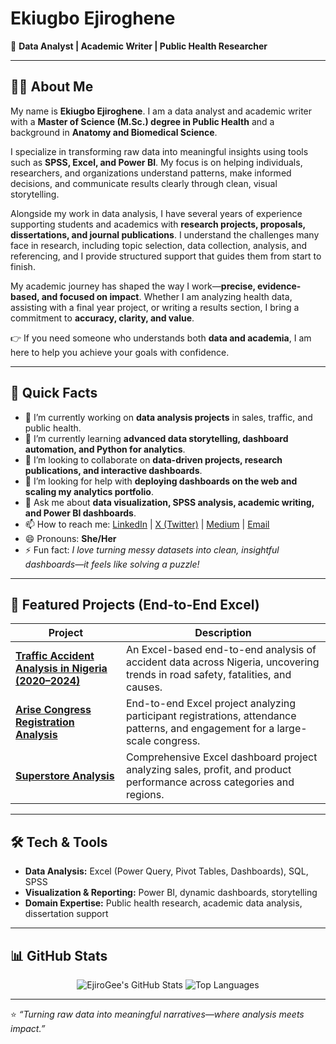 # Ekiugbo Ejiroghene

🚀 **Data Analyst | Academic Writer | Public Health Researcher**  

---

## 🙋‍♀️ About Me

My name is **Ekiugbo Ejiroghene**. I am a data analyst and academic writer with a **Master of Science (M.Sc.) degree in Public Health** and a background in **Anatomy and Biomedical Science**.  

I specialize in transforming raw data into meaningful insights using tools such as **SPSS, Excel, and Power BI**. My focus is on helping individuals, researchers, and organizations understand patterns, make informed decisions, and communicate results clearly through clean, visual storytelling.  

Alongside my work in data analysis, I have several years of experience supporting students and academics with **research projects, proposals, dissertations, and journal publications**. I understand the challenges many face in research, including topic selection, data collection, analysis, and referencing, and I provide structured support that guides them from start to finish.  

My academic journey has shaped the way I work—**precise, evidence-based, and focused on impact**. Whether I am analyzing health data, assisting with a final year project, or writing a results section, I bring a commitment to **accuracy, clarity, and value**.  

👉 If you need someone who understands both **data and academia**, I am here to help you achieve your goals with confidence.  

---

## 🌟 Quick Facts

- 🔭 I’m currently working on **data analysis projects** in sales, traffic, and public health.  
- 🌱 I’m currently learning **advanced data storytelling, dashboard automation, and Python for analytics**.  
- 👯 I’m looking to collaborate on **data-driven projects, research publications, and interactive dashboards**.  
- 🤔 I’m looking for help with **deploying dashboards on the web and scaling my analytics portfolio**.  
- 💬 Ask me about **data visualization, SPSS analysis, academic writing, and Power BI dashboards**.  
- 📫 How to reach me: [LinkedIn](https://www.linkedin.com/in/ejiroghene-ekiugbo-669540242) | [X (Twitter)](https://x.com/Spss_Girlie) | [Medium](https://medium.com/@ekiugboejiroghene) | [Email](ekiugboejiroghene@gmail.com)  
- 😄 Pronouns: **She/Her**  
- ⚡ Fun fact: *I love turning messy datasets into clean, insightful dashboards—it feels like solving a puzzle!*  

---

## 📌 Featured Projects (End-to-End Excel)

| Project | Description |
|---------|-------------|
| **[Traffic Accident Analysis in Nigeria (2020–2024)](https://github.com/EjiroGee/Traffic-Accident-Analysis-in-Nigeria-2020-2024- )** | An Excel-based end-to-end analysis of accident data across Nigeria, uncovering trends in road safety, fatalities, and causes. |
| **[Arise Congress Registration Analysis](https://github.com/EjiroGee/Arise-Congress-Registration-Analysis )** | End-to-end Excel project analyzing participant registrations, attendance patterns, and engagement for a large-scale congress. |
| **[Superstore Analysis](https://github.com/EjiroGee/Superstore-analysis)** | Comprehensive Excel dashboard project analyzing sales, profit, and product performance across categories and regions. |

---

## 🛠️ Tech & Tools
- **Data Analysis:** Excel (Power Query, Pivot Tables, Dashboards), SQL, SPSS  
- **Visualization & Reporting:** Power BI, dynamic dashboards, storytelling  
- **Domain Expertise:** Public health research, academic data analysis, dissertation support  

---

## 📊 GitHub Stats
<p align="center">
  <img src="https://github-readme-stats.vercel.app/api?username=EjiroGee&show_icons=true&theme=tokyonight" alt="EjiroGee's GitHub Stats" />
  <img src="https://github-readme-stats.vercel.app/api/top-langs/?username=EjiroGee&layout=compact&theme=tokyonight" alt="Top Languages" />
</p>

---

⭐️ *“Turning raw data into meaningful narratives—where analysis meets impact.”*  
